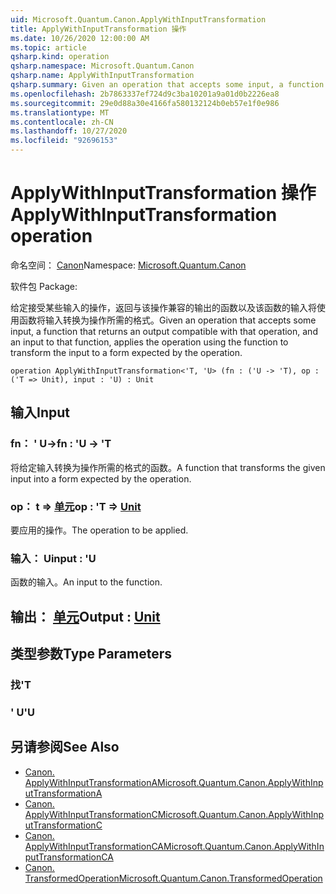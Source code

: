 ```yaml
---
uid: Microsoft.Quantum.Canon.ApplyWithInputTransformation
title: ApplyWithInputTransformation 操作
ms.date: 10/26/2020 12:00:00 AM
ms.topic: article
qsharp.kind: operation
qsharp.namespace: Microsoft.Quantum.Canon
qsharp.name: ApplyWithInputTransformation
qsharp.summary: Given an operation that accepts some input, a function that returns an output compatible with that operation, and an input to that function, applies the operation using the function to transform the input to a form expected by the operation.
ms.openlocfilehash: 2b7863337ef724d9c3ba10201a9a01d0b2226ea8
ms.sourcegitcommit: 29e0d88a30e4166fa580132124b0eb57e1f0e986
ms.translationtype: MT
ms.contentlocale: zh-CN
ms.lasthandoff: 10/27/2020
ms.locfileid: "92696153"
---
```

# <a name="applywithinputtransformation-operation"></a><span data-ttu-id="71110-102">ApplyWithInputTransformation 操作</span><span class="sxs-lookup"><span data-stu-id="71110-102">ApplyWithInputTransformation operation</span></span>

<span data-ttu-id="71110-103">命名空间： [Canon](xref:Microsoft.Quantum.Canon)</span><span class="sxs-lookup"><span data-stu-id="71110-103">Namespace: [Microsoft.Quantum.Canon](xref:Microsoft.Quantum.Canon)</span></span>

<span data-ttu-id="71110-104">软件包 [](https://nuget.org/packages/)</span><span class="sxs-lookup"><span data-stu-id="71110-104">Package: [](https://nuget.org/packages/)</span></span>


<span data-ttu-id="71110-105">给定接受某些输入的操作，返回与该操作兼容的输出的函数以及该函数的输入将使用函数将输入转换为操作所需的格式。</span><span class="sxs-lookup"><span data-stu-id="71110-105">Given an operation that accepts some input, a function that returns an output compatible with that operation, and an input to that function, applies the operation using the function to transform the input to a form expected by the operation.</span></span>

```qsharp
operation ApplyWithInputTransformation<'T, 'U> (fn : ('U -> 'T), op : ('T => Unit), input : 'U) : Unit
```


## <a name="input"></a><span data-ttu-id="71110-106">输入</span><span class="sxs-lookup"><span data-stu-id="71110-106">Input</span></span>

### <a name="fn--u---t"></a><span data-ttu-id="71110-107">fn： ' U-></span><span class="sxs-lookup"><span data-stu-id="71110-107">fn : 'U -> 'T</span></span>

<span data-ttu-id="71110-108">将给定输入转换为操作所需的格式的函数。</span><span class="sxs-lookup"><span data-stu-id="71110-108">A function that transforms the given input into a form expected by the operation.</span></span>


### <a name="op--t--unit"></a><span data-ttu-id="71110-109">op： t => [单元](xref:microsoft.quantum.lang-ref.unit)</span><span class="sxs-lookup"><span data-stu-id="71110-109">op : 'T => [Unit](xref:microsoft.quantum.lang-ref.unit)</span></span> 

<span data-ttu-id="71110-110">要应用的操作。</span><span class="sxs-lookup"><span data-stu-id="71110-110">The operation to be applied.</span></span>


### <a name="input--u"></a><span data-ttu-id="71110-111">输入： U</span><span class="sxs-lookup"><span data-stu-id="71110-111">input : 'U</span></span>

<span data-ttu-id="71110-112">函数的输入。</span><span class="sxs-lookup"><span data-stu-id="71110-112">An input to the function.</span></span>



## <a name="output--unit"></a><span data-ttu-id="71110-113">输出： [单元](xref:microsoft.quantum.lang-ref.unit)</span><span class="sxs-lookup"><span data-stu-id="71110-113">Output : [Unit](xref:microsoft.quantum.lang-ref.unit)</span></span>



## <a name="type-parameters"></a><span data-ttu-id="71110-114">类型参数</span><span class="sxs-lookup"><span data-stu-id="71110-114">Type Parameters</span></span>

### <a name="t"></a><span data-ttu-id="71110-115">找</span><span class="sxs-lookup"><span data-stu-id="71110-115">'T</span></span>


### <a name="u"></a><span data-ttu-id="71110-116">' U</span><span class="sxs-lookup"><span data-stu-id="71110-116">'U</span></span>



## <a name="see-also"></a><span data-ttu-id="71110-117">另请参阅</span><span class="sxs-lookup"><span data-stu-id="71110-117">See Also</span></span>

- [<span data-ttu-id="71110-118">Canon. ApplyWithInputTransformationA</span><span class="sxs-lookup"><span data-stu-id="71110-118">Microsoft.Quantum.Canon.ApplyWithInputTransformationA</span></span>](xref:Microsoft.Quantum.Canon.ApplyWithInputTransformationA)
- [<span data-ttu-id="71110-119">Canon. ApplyWithInputTransformationC</span><span class="sxs-lookup"><span data-stu-id="71110-119">Microsoft.Quantum.Canon.ApplyWithInputTransformationC</span></span>](xref:Microsoft.Quantum.Canon.ApplyWithInputTransformationC)
- [<span data-ttu-id="71110-120">Canon. ApplyWithInputTransformationCA</span><span class="sxs-lookup"><span data-stu-id="71110-120">Microsoft.Quantum.Canon.ApplyWithInputTransformationCA</span></span>](xref:Microsoft.Quantum.Canon.ApplyWithInputTransformationCA)
- [<span data-ttu-id="71110-121">Canon. TransformedOperation</span><span class="sxs-lookup"><span data-stu-id="71110-121">Microsoft.Quantum.Canon.TransformedOperation</span></span>](xref:Microsoft.Quantum.Canon.TransformedOperation)